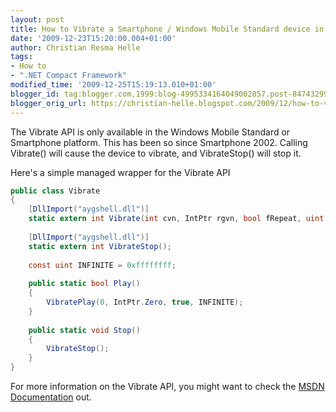 ```yaml
---
layout: post
title: How to Vibrate a Smartphone / Windows Mobile Standard device in .NETCF
date: '2009-12-23T15:20:00.004+01:00'
author: Christian Resma Helle
tags:
- How to
- ".NET Compact Framework"
modified_time: '2009-12-25T15:19:13.010+01:00'
blogger_id: tag:blogger.com,1999:blog-4995334164049002857.post-8474329956653460126
blogger_orig_url: https://christian-helle.blogspot.com/2009/12/how-to-vibrate-smartphone-windows.html
---
```


The Vibrate API is only available in the Windows Mobile Standard or Smartphone platform. This has been so since Smartphone 2002. Calling Vibrate() will cause the device to vibrate, and VibrateStop() will stop it.

Here's a simple managed wrapper for the Vibrate API

```csharp
public class Vibrate
{
    [DllImport("aygshell.dll")]
    static extern int Vibrate(int cvn, IntPtr rgvn, bool fRepeat, uint dwTimeout);
 
    [DllImport("aygshell.dll")]
    static extern int VibrateStop();
 
    const uint INFINITE = 0xffffffff;
 
    public static bool Play()
    {
        VibratePlay(0, IntPtr.Zero, true, INFINITE);
    }
 
    public static void Stop()
    {
        VibrateStop();
    }
}
```

For more information on the Vibrate API, you might want to check the [MSDN Documentation](https://msdn.microsoft.com/en-us/library/bb416473.aspx?WT.mc_id=DT-MVP-5004822) out.